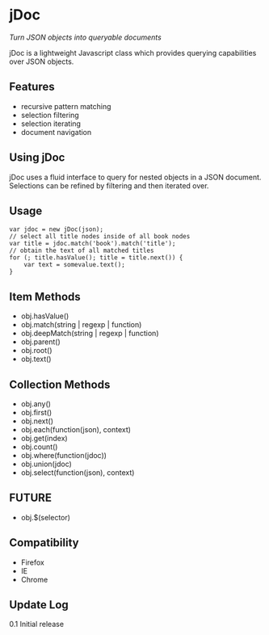 jDoc
====
*Turn JSON objects into queryable documents*

jDoc is a lightweight Javascript class which provides querying capabilities over JSON objects.

Features
--------
* recursive pattern matching
* selection filtering
* selection iterating
* document navigation

Using jDoc
-----------
jDoc uses a fluid interface to query for nested objects in a JSON document.  Selections can
be refined by filtering and then iterated over.

Usage
-----
	var jdoc = new jDoc(json);
	// select all title nodes inside of all book nodes
	var title = jdoc.match('book').match('title');
	// obtain the text of all matched titles
	for (; title.hasValue(); title = title.next()) {  
 		var text = somevalue.text();
	}

Item Methods
------------
* obj.hasValue()
* obj.match(string | regexp | function)
* obj.deepMatch(string | regexp | function)
* obj.parent()
* obj.root()
* obj.text()

Collection Methods
------------------
* obj.any()
* obj.first()
* obj.next()
* obj.each(function(json), context)
* obj.get(index)
* obj.count()
* obj.where(function(jdoc))
* obj.union(jdoc)
* obj.select(function(json), context)

FUTURE
------
* obj.$(selector)

Compatibility
-------------
* Firefox
* IE
* Chrome

Update Log
----------
0.1
        Initial release
